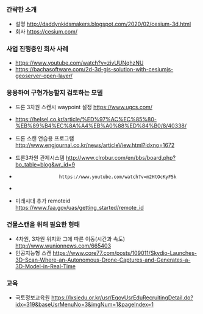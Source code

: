 
### 간략한 소개


- 설명 http://daddynkidsmakers.blogspot.com/2020/02/cesium-3d.html
- 회사 https://cesium.com/




### 사업 진행중인 회사 사례
- https://www.youtube.com/watch?v=zivUUNqhzNU
- https://bachasoftware.com/2d-3d-gis-solution-with-cesiumjs-geoserver-open-layer/



### 응용하여 구현가능할지 검토하는 모델                   
- 드론 3차원 스캔시 waypoint 설정 https://www.ugcs.com/
- https://helsel.co.kr/article/%ED%97%AC%EC%85%80-%EB%89%B4%EC%8A%A4%EB%A0%88%ED%84%B0/8/40338/ 

- 드론 스캔 연습용 프로그램 http://www.engjournal.co.kr/news/articleView.html?idxno=1672

- 드론3차원 관제시스템 http://www.clrobur.com/en/bbs/board.php?bo_table=blog&wr_id=9
-                     https://www.youtube.com/watch?v=m2HtOcKyF5k
- 

- 미래시대 추가 remoteid https://www.faa.gov/uas/getting_started/remote_id



### 건물스캔을 위해 필요한 형태
- 4차원, 3차원 위치와 그에 따른 이동(시간과 속도) http://www.wunionnews.com/665403
- 인공지능형 스캔 https://www.core77.com/posts/109011/Skydio-Launches-3D-Scan-Where-an-Autonomous-Drone-Captures-and-Generates-a-3D-Model-in-Real-Time




### 교육

- 국토정보교육원 https://lxsiedu.or.kr/usr/EgovUsrEduRecruitingDetail.do?idx=319&baseUsrMenuNo=3&imgNum=1&pageIndex=1


